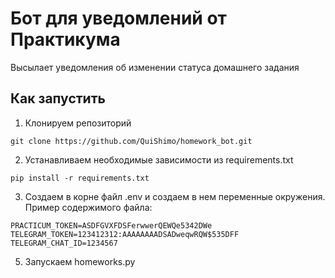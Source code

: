 # Бот для уведомлений от Практикума
Высылает уведомления об изменении статуса домашнего задания
## Как запустить
1. Клонируем репозиторий
```
git clone https://github.com/QuiShimo/homework_bot.git
```
2. Устанавливаем необходимые зависимости из requirements.txt
```
pip install -r requirements.txt
```
3. Создаем в корне файл .env и создаем в нем переменные окружения. Пример содержимого файла:
```
PRACTICUM_TOKEN=ASDFGVXFDSFerwwerQEWQe5342DWe
TELEGRAM_TOKEN=123412312:AAAAAAAADSADweqwRQW$535DFF
TELEGRAM_CHAT_ID=1234567
```
5. Запускаем homeworks.py